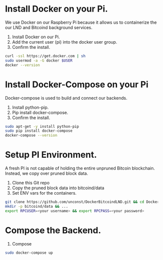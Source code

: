 # Install Docker on your Pi.
We use Docker on our Raspberry Pi because it allows us to containerize the our
LND and Bitcoind background services.

1. Install Docker on our Pi.
1. Add the current user (pi) into the docker user group.
1. Confirm the install.

```bash
curl -ssl https://get.docker.com | sh
sudo usermod -a -G docker $USER
docker --version
```

# Install Docker-Compose on your Pi
Docker-compose is used to build and connect our backends.

1. Install python-pip.
1. Pip install docker-compose.
1. Confirm the install.

```bash
sudo apt-get -y install python-pip
sudo pip install docker-compose
docker-compose --version
```

# Setup PI Environment.
A fresh PI is not capable of holding the entire unpruned Bitcoin blockchain.
Instead, we copy over pruned block data.

1. Clone this Git repo
1. Copy the pruned block data into bitcoind/data
1. Set ENV vars for the containers.

```bash
git clone https://github.com/unconst/DockerBitcoindLND.git && cd DockerBitcoinLND
mkdir -p bitcoind/data && ...
export RPCUSER=<your username> && export RPCPASS=<your password>
```

# Compose the Backend.

1. Compose

```bash
sudo docker-compose up
```
